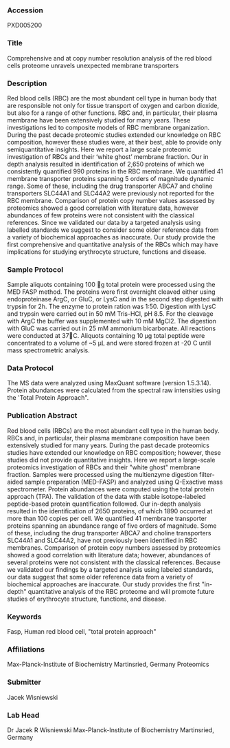 ### Accession
PXD005200

### Title
Comprehensive and at copy number resolution analysis of the red blood cells proteome unravels unexpected membrane transporters

### Description
Red blood cells (RBC) are the most abundant cell type in human body that are responsible not only for tissue transport of oxygen and carbon dioxide, but also for a range of other functions. RBC and, in particular, their plasma membrane have been extensively studied for many years. These investigations led to composite models of RBC membrane organization. During the past decade proteomic studies extended our knowledge on RBC composition, however these studies were, at their best, able to provide only semiquantitative insights. Here we report a large scale proteomic investigation of RBCs and their ‘white ghost’ membrane fraction. Our in depth analysis resulted in identification of 2,650 proteins of which we consistently quantified 990 proteins in the RBC membrane. We quantified 41 membrane transporter proteins spanning 5 orders of magnitude dynamic range. Some of these, including the drug transporter ABCA7 and choline transporters SLC44A1 and SLC44A2 were previously not reported for the RBC membrane. Comparison of protein copy number values assessed by proteomics showed a good correlation with literature data, however abundances of few proteins were not consistent with the classical references. Since we validated our data by a targeted analysis using labelled standards we suggest to consider some older reference data from a variety of biochemical approaches as inaccurate. Our study provide the first comprehensive and quantitative analysis of the RBCs which may have implications for studying erythrocyte structure, functions and disease.

### Sample Protocol
Sample aliquots containing 100 g total protein were processed using the MED FASP method.  The proteins were first overnight cleaved either using endoproteinase ArgC, or GluC, or LysC and in the second step digested with trypsin for 2h. The enzyme to protein ration was 1:50. Digestion with LysC and trypsin were carried out in 50 mM Tris-HCl, pH 8.5. For the cleavage with ArgC the buffer was supplemented with 10 mM MgCl2. The digestion with GluC was carried out in 25 mM ammonium bicarbonate. All reactions were conducted at 37C. Aliquots containing 10 µg total peptide were concentrated to a volume of ~5 µL and were stored frozen at -20 C until mass spectrometric analysis.

### Data Protocol
The MS data were analyzed using MaxQuant software (version 1.5.3.14). Protein abundances were calculated from the spectral raw intensities using the 'Total Protein Approach".

### Publication Abstract
Red blood cells (RBCs) are the most abundant cell type in the human body. RBCs and, in particular, their plasma membrane composition have been extensively studied for many years. During the past decade proteomics studies have extended our knowledge on RBC composition; however, these studies did not provide quantitative insights. Here we report a large-scale proteomics investigation of RBCs and their "white ghost" membrane fraction. Samples were processed using the multienzyme digestion filter-aided sample preparation (MED-FASP) and analyzed using Q-Exactive mass spectrometer. Protein abundances were computed using the total protein approach (TPA). The validation of the data with stable isotope-labeled peptide-based protein quantification followed. Our in-depth analysis resulted in the identification of 2650 proteins, of which 1890 occurred at more than 100 copies per cell. We quantified 41 membrane transporter proteins spanning an abundance range of five orders of magnitude. Some of these, including the drug transporter ABCA7 and choline transporters SLC44A1 and SLC44A2, have not previously been identified in RBC membranes. Comparison of protein copy numbers assessed by proteomics showed a good correlation with literature data; however, abundances of several proteins were not consistent with the classical references. Because we validated our findings by a targeted analysis using labeled standards, our data suggest that some older reference data from a variety of biochemical approaches are inaccurate. Our study provides the first "in-depth" quantitative analysis of the RBC proteome and will promote future studies of erythrocyte structure, functions, and disease.

### Keywords
Fasp, Human red blood cell, "total protein approach"

### Affiliations
Max-Planck-Institute of Biochemistry Martinsried, Germany
Proteomics

### Submitter
Jacek Wisniewski

### Lab Head
Dr Jacek R Wisniewski
Max-Planck-Institute of Biochemistry Martinsried, Germany


